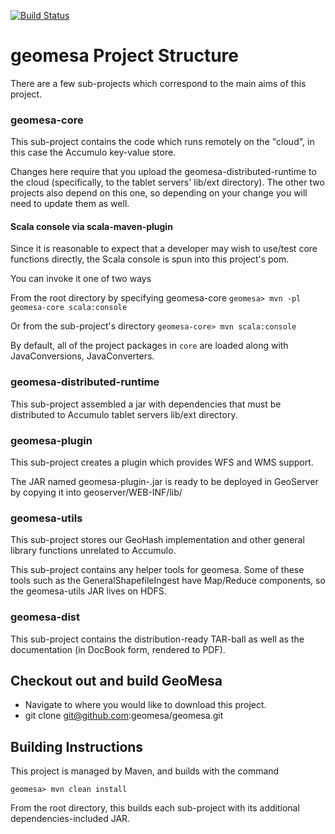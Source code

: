 [![Build Status](https://travis-ci.org/geomesa/geomesa.png?branch=master)](https://travis-ci.org/geomesa/geomesa)

# geomesa Project Structure

There are a few sub-projects which correspond to the main aims of this project.

### geomesa-core

This sub-project contains the code which runs remotely on the "cloud", in this
case the Accumulo key-value store.

Changes here require that you upload the geomesa-distributed-runtime to the cloud
(specifically, to the tablet servers' lib/ext directory).
The other two projects also depend on this one, so depending on your change you will need to update them as well.

#### Scala console via scala-maven-plugin

Since it is reasonable to expect that a developer may wish to use/test core functions directly, the Scala console is
spun into this project's pom.

You can invoke it one of two ways

From the root directory by specifying geomesa-core
```geomesa> mvn -pl geomesa-core scala:console```

Or from the sub-project's directory
```geomesa-core> mvn scala:console```

By default, all of the project packages in ```core``` are loaded along with JavaConversions, JavaConverters.

### geomesa-distributed-runtime

This sub-project assembled a jar with dependencies that must be distributed to Accumulo tablet servers lib/ext
directory.

### geomesa-plugin

This sub-project creates a plugin which provides WFS and WMS support.

The JAR named geomesa-plugin-<Version>.jar is ready to be deployed in GeoServer by copying it into
geoserver/WEB-INF/lib/

### geomesa-utils

This sub-project stores our GeoHash implementation and other general library functions unrelated to
Accumulo.

This sub-project contains any helper tools for geomesa.  Some of these tools such as
the GeneralShapefileIngest have Map/Reduce components, so the geomesa-utils JAR lives on HDFS.

### geomesa-dist

This sub-project contains the distribution-ready TAR-ball as well as the
documentation (in DocBook form, rendered to PDF).

##  Checkout out and build GeoMesa

* Navigate to where you would like to download this project.
* git clone git@github.com:geomesa/geomesa.git

## Building Instructions

This project is managed by Maven, and builds with the command

```geomesa> mvn clean install```

From the root directory, this builds each sub-project with its additional dependencies-included JAR.

